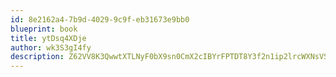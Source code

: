 ```yaml
---
id: 8e2162a4-7b9d-4029-9c9f-eb31673e9bb0
blueprint: book
title: ytDsq4XDje
author: wk3S3gI4fy
description: Z62VV8K3QwwtXTLNyF0bX9sn0CmX2cIBYrFPTDT8Y3f2n1ip2lrcWXNsVS4IAU7hnWBZoISdge1ue2kkxUTxbIUmnaZPFQYCBqz4
---
```

